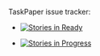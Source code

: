 TaskPaper issue tracker:

- [![Stories in Ready](https://badge.waffle.io/hbsw/tp-issues.png?label=ready&title=Ready)](https://waffle.io/hbsw/tp-issues)

- [![Stories in Progress](https://badge.waffle.io/hbsw/tp-issues.png?label=in%20progress&title=In%20Progress)](https://waffle.io/hbsw/tp-issues)
